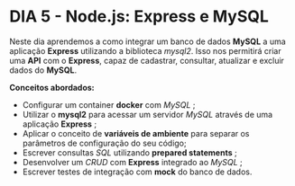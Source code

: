 # DIA 5 -  Node.js: Express e MySQL

Neste dia aprendemos a como integrar um banco de dados **MySQL** a uma aplicação **Express** utilizando a biblioteca *mysql2*. Isso nos permitirá criar uma **API** com o **Express**, capaz de cadastrar, consultar, atualizar e excluir dados do **MySQL**.

**Conceitos abordados:**

* Configurar um container **docker** com *MySQL* ;
* Utilizar o **mysql2** para acessar um servidor *MySQL* através de uma aplicação **Express** ;
* Aplicar o conceito de **variáveis de ambiente** para separar os parâmetros de configuração do seu código;
* Escrever consultas *SQL* utilizando **prepared statements** ;
* Desenvolver um *CRUD* com **Express** integrado ao *MySQL* ;
* Escrever testes de integração com **mock** do banco de dados.
